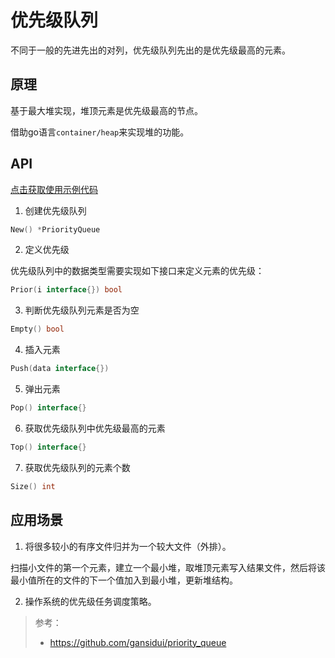 # 优先级队列

不同于一般的先进先出的对列，优先级队列先出的是优先级最高的元素。

## 原理

基于最大堆实现，堆顶元素是优先级最高的节点。

借助go语言```container/heap```来实现堆的功能。

## API

[点击获取使用示例代码](priority_queue_test.go)

1. 创建优先级队列
```go
New() *PriorityQueue 
```

2. 定义优先级

优先级队列中的数据类型需要实现如下接口来定义元素的优先级：
```go
Prior(i interface{}) bool
```

3. 判断优先级队列元素是否为空
```go
Empty() bool
```

4. 插入元素
```go
Push(data interface{})
```

5. 弹出元素
```go
Pop() interface{}
```

6. 获取优先级队列中优先级最高的元素
```go
Top() interface{}
```

7. 获取优先级队列的元素个数
```go
Size() int
```

## 应用场景
1. 将很多较小的有序文件归并为一个较大文件（外排）。

扫描小文件的第一个元素，建立一个最小堆，取堆顶元素写入结果文件，然后将该最小值所在的文件的下一个值加入到最小堆，更新堆结构。

2. 操作系统的优先级任务调度策略。

> 参考：
> * https://github.com/gansidui/priority_queue 